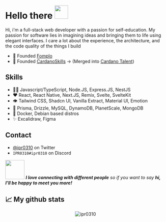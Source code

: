 <h1 align="left">
Hello there <img src="https://media.giphy.com/media/hvRJCLFzcasrR4ia7z/giphy.gif" width="42px" height="42px">
</h1>

Hi, i'm a full-stack web developer with a passion for self-education. My passion for software lies in imagining ideas and bringing them to life using elegant interfaces. 
I care a lot about the experience, the architecture, and the code quality of the things I build

- 🧭 Founded [Fomplo](https://github.com/fomplo/website)
- 💼 Founded [CardanoSkills](https://www.cardanoskills.com/) -> (Merged into [Cardano Talent](https://github.com/Cardano-Talent))

## Skills

- 👨‍💻 Javascript/TypeScript, Node.JS, Express.JS, NestJS
- ❤️ React, React Native, Next.JS, Remix, Svelte, SvelteKit
- 👁️ Tailwind CSS, Shadcn UI, Vanilla Extract, Material UI, Emotion
- 💽 Prisma, Drizzle, MySQL, DynamoDB, PlanetScale, MongoDB
- 🐬 Docker, Debian based distros
- ✨ Excalidraw, Figma

## Contact

- [@ipr0310](https://twitter.com/ipr0310) on Twitter
- `IPR0310#ipr0310` on Discord

<img src="https://media.giphy.com/media/LnQjpWaON8nhr21vNW/giphy.gif" width="60"> <em><b>I love connecting with different people</b> so if you want to say <b>hi, I'll be happy to meet you more!</b></em>

## 📈 My github stats

<p align="center"> <img src="https://github-readme-stats.vercel.app/api?username=ipr0310&show_icons=true&theme=gotham" alt="ipr0310" />

